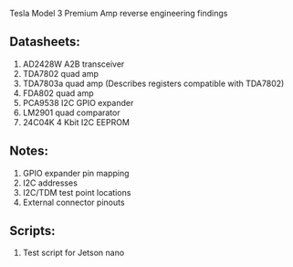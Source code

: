 Tesla Model 3 Premium Amp reverse engineering findings

## Datasheets:
1. AD2428W A2B transceiver
2. TDA7802 quad amp
3. TDA7803a quad amp (Describes registers compatible with TDA7802)
4. FDA802 quad amp
5. PCA9538 I2C GPIO expander
6. LM2901 quad comparator
7. 24C04K 4 Kbit I2C EEPROM

## Notes:
1. GPIO expander pin mapping
2. I2C addresses
3. I2C/TDM test point locations
4. External connector pinouts

## Scripts:
1. Test script for Jetson nano 
